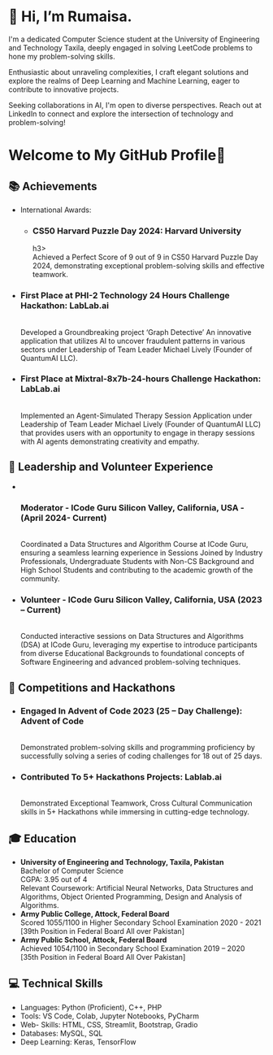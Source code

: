<H1>👋 Hi, I’m Rumaisa.</H1>

<p>I'm a dedicated Computer Science student at the University of Engineering and Technology Taxila, deeply engaged in solving LeetCode problems to hone my problem-solving skills.</p>
<p>Enthusiastic about unraveling complexities, I craft elegant solutions and explore the realms of Deep Learning and Machine Learning, eager to contribute to innovative projects.</p>
<p>Seeking collaborations in AI, I'm open to diverse perspectives. Reach out at LinkedIn to connect and explore the intersection of technology and problem-solving!</p>

<div>
  <h1>Welcome to My GitHub Profile🚀</h1>
  <h2>📚 Achievements</h2>
  <ul>
    <li>
      International Awards:
      <ul>
        <li><h3>CS50 Harvard Puzzle Day 2024: Harvard University</h3>h3><br>
          Achieved a Perfect Score of 9 out of 9 in CS50 Harvard Puzzle Day 2024, demonstrating exceptional problem-solving skills and effective teamwork.</li>
      </ul>
    </li>
    <li>
      <h3>First Place at PHI-2 Technology 24 Hours Challenge Hackathon: LabLab.ai</h3><br>
      Developed a Groundbreaking project ‘Graph Detective’ An innovative application that utilizes AI to uncover fraudulent patterns in various sectors under Leadership of Team Leader Michael Lively (Founder of QuantumAI LLC).
    </li>
    <li>
      <h3>First Place at Mixtral-8x7b-24-hours Challenge Hackathon: LabLab.ai</h3><br>
      Implemented an Agent-Simulated Therapy Session Application under Leadership of Team Leader Michael Lively (Founder of QuantumAI LLC) that provides users with an opportunity to engage in therapy sessions with AI agents demonstrating creativity and empathy.
    </li>
  </ul>
  <h2>🤝 Leadership and Volunteer Experience</h2>
  <ul>
    <li>
      <br>
      <h3>Moderator - ICode Guru Silicon Valley, California, USA - (April 2024- Current)</h3><br>
      Coordinated a Data Structures and Algorithm Course at ICode Guru, ensuring a seamless learning experience in Sessions Joined by Industry Professionals, Undergraduate Students with Non-CS Background and High School Students and contributing to the academic growth of the community.
    </li>
    <li>
      <h3>Volunteer - ICode Guru Silicon Valley, California, USA (2023 – Current) </h3><br>
      Conducted interactive sessions on Data Structures and Algorithms (DSA) at ICode Guru, leveraging my expertise to introduce participants from diverse Educational Backgrounds to foundational concepts of Software Engineering and advanced problem-solving techniques.
    </li>
  </ul>
  <h2>🏅 Competitions and Hackathons</h2>
  <ul>
    <li>
      <h3>Engaged In Advent of Code 2023 (25 – Day Challenge): Advent of Code</h3><br>
      Demonstrated problem-solving skills and programming proficiency by successfully solving a series of coding challenges for 18 out of 25 days.
    </li>
    <li>
      <h3>Contributed To 5+ Hackathons Projects: Lablab.ai</h3><br>
      Demonstrated Exceptional Teamwork, Cross Cultural Communication skills in 5+ Hackathons while immersing in cutting-edge technology.
    </li>
  </ul>
  <h2>🎓 Education</h2>
  <ul>
    <li>
      <strong>University of Engineering and Technology, Taxila, Pakistan</strong><br>
      Bachelor of Computer Science<br>
      CGPA: 3.95 out of 4<br>
      Relevant Coursework: Artificial Neural Networks, Data Structures and Algorithms, Object Oriented Programming, Design and Analysis of Algorithms.
    </li>
    <li>
      <strong>Army Public College, Attock, Federal Board</strong><br>
      Scored 1055/1100 in Higher Secondary School Examination 2020 - 2021<br>
      [39th Position in Federal Board All over Pakistan]
    </li>
    <li>
      <strong>Army Public School, Attock, Federal Board</strong><br>
      Achieved 1054/1100 in Secondary School Examination 2019 – 2020<br>
      [35th Position in Federal Board All Over Pakistan]
    </li>
  </ul>
  <h2>💻 Technical Skills</h2>
  <ul>
    <li>Languages: Python (Proficient), C++, PHP</li>
    <li>Tools: VS Code, Colab, Jupyter Notebooks, PyCharm</li>
    <li>Web- Skills: HTML, CSS, Streamlit, Bootstrap, Gradio</li>
    <li>Databases: MySQL, SQL</li>
    <li>Deep Learning: Keras, TensorFlow</li>
  </ul>
</div>




